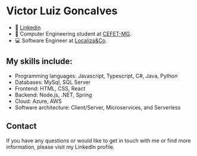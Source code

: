 # Victor Luiz Goncalves

- 👷 [Linkedin](https://www.linkedin.com/in/victorluizskt/)
- 📖 Computer Engineering student at [CEFET-MG](https://www.cefetmg.br/).
- 💻 Software Engineer at [Localiza&Co](https://www.nscreen.com.br/](https://www.localiza.com/brasil/pt-br)).
  
## My skills include:

-   Programming languages: Javascript, Typescript, C#, Java, Python
-   Databases: MySql, SQL Server
-   Frontend: HTML, CSS, React
-   Backend: Node.js, .NET, Spring
-   Cloud: Azure, AWS
-   Software architecture: Client/Server, Microservices, and Serverless

## Contact
If you have any questions or would like to get in touch with me or find more information, please visit my LinkedIn profile.
